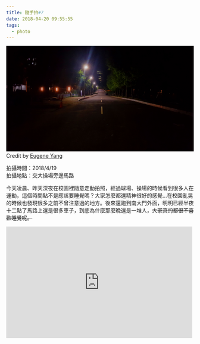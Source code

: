 ```yaml
---
title: 隨手拍#7
date: 2018-04-20 09:55:55
tags:
  - photo
---
```


![](/image/20180419_233921_v2.jpg)
Credit by [Eugene Yang](https://eugene87222.github.io/)

拍攝時間：2018/4/19  
拍攝地點：交大操場旁邊馬路

今天凌晨、昨天深夜在校園裡隨意走動拍照，經過球場、操場的時候看到很多人在運動，這個時間點不是應該要睡覺嗎？大家怎麼都還精神很好的感覺...在校園亂晃的時候也發現很多之前不曾注意過的地方。後來還跑到南大門外面，明明已經半夜十二點了馬路上還是很多車子，到底為什麼那麼晚還是一堆人，~~大家真的都很不喜歡睡覺呢。~~

<iframe src="https://www.google.com/maps/embed?pb=!1m14!1m8!1m3!1d1280.6441605615796!2d120.99535821611032!3d24.788306868179223!3m2!1i1024!2i768!4f13.1!3m3!1m2!1s0x3468360f15af2887%3A0xe17f8508df3ec120!2z5Lqk5aSn5o6S55CD5aC0!5e0!3m2!1sen!2stw!4v1524195506206" width="500" height="300" frameborder="0" style="border:0" allowfullscreen></iframe>